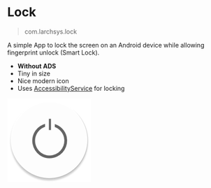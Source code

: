 

# Lock
> com.larchsys.lock

A simple App to lock the screen on an Android device while allowing fingerprint unlock (Smart Lock).<br>

* **Without ADS**
* Tiny in size
* Nice modern icon
* Uses [AccessibilityService](https://developer.android.com/reference/android/accessibilityservice/AccessibilityService) for locking

![icon](https://github.com/r-Larch/Lock/blob/master/app/src/main/res/mipmap-xxxhdpi/ic_launcher_round.png?raw=true)
